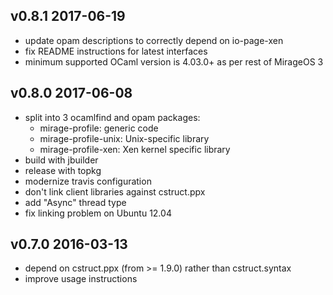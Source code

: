 v0.8.1 2017-06-19
-----------------

- update opam descriptions to correctly depend on io-page-xen
- fix README instructions for latest interfaces
- minimum supported OCaml version is 4.03.0+ as per rest of MirageOS 3

v0.8.0 2017-06-08
-----------------

- split into 3 ocamlfind and opam packages:
  - mirage-profile: generic code
  - mirage-profile-unix: Unix-specific library
  - mirage-profile-xen: Xen kernel specific library
- build with jbuilder
- release with topkg
- modernize travis configuration
- don't link client libraries against cstruct.ppx
- add "Async" thread type
- fix linking problem on Ubuntu 12.04

v0.7.0 2016-03-13
-----------------

- depend on cstruct.ppx (from >= 1.9.0) rather than cstruct.syntax
- improve usage instructions
